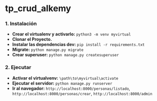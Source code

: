 # tp_crud_alkemy

### 1. Instalación ###

- **Crear el virtualenv y activarlo:** `python3 -m venv myvirtual`
- **Clonar el Proyecto.**
- **Instalar las dependencias dev:** `pip install -r requirements.txt`
- **Migrate:** `python manage.py migrate`
- **Crear superuser:** `python manage.py createsuperuser`

### 2. Ejecutar ###

- **Activar el virtualvenv:** `\path\to\myvirtual\activate`
- **Ejecutar el servidor:** `python manage.py runserver`
- **Ir al navegador:** `http://localhost:8000/personas/listado`, `http://localhost:8000/personas/crear`, `http://localhost:8000/admin`
